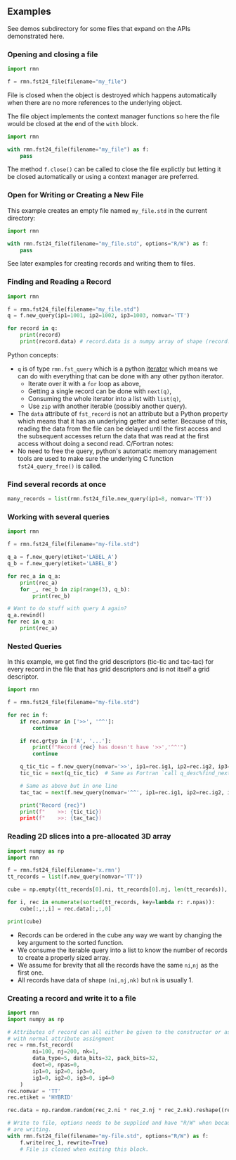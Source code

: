 ## Examples

See demos subdirectory for some files that expand on the APIs demonstrated
here.

### Opening and closing a file

```python
import rmn

f = rmn.fst24_file(filename="my_file")
```
File is closed when the object is destroyed which happens automatically when
there are no more references to the underlying object.

The file object implements the context manager functions so here the file would
be closed at the end of the `with` block.

```python
import rmn

with rmn.fst24_file(filename="my_file") as f:
    pass
```

The method `f.close()` can be called to close the file explictly but letting it
be closed automatically or using a context manager are preferred.

### Open for Writing or Creating a New File

This example creates an empty file named `my_file.std` in the current directory:
```python
import rmn

with rmn.fst24_file(filename="my_file.std", options="R/W") as f:
    pass
```

See later examples for creating records and writing them to files.

### Finding and Reading a Record

```python
import rmn

f = rmn.fst24_file(filename="my_file.std")
q = f.new_query(ip1=1001, ip2=1002, ip3=1003, nomvar='TT')

for record in q:
    print(record)
    print(record.data) # record.data is a numpy array of shape (record.ni, record.nj, record.nk)
```

Python concepts:
- `q` is of type `rmn.fst_query` which is a python [iterator](https://docs.python.org/3/tutorial/classes.html#iterators)
  which means we can do with everything that can be done with any
  other python iterator.
  - Iterate over it with a `for` loop as above,
  - Getting a single record can be done with `next(q)`,
  - Consuming the whole iterator into a list with `list(q)`,
  - Use `zip` with another iterable (possibly another query).
- The `data` attribute of `fst_record` is not an attribute but a Python property
  which means that it has an underlying getter and setter.  Because of this,
  reading the data from the file can be delayed until the first access and the
  subsequent accesses return the data that was read at the first access without
  doing a second read.
C/Fortran notes:
- No need to free the query, python's automatic memory management tools are used
  to make sure the underlying C function `fst24_query_free()` is called.

### Find several records at once

```python
many_records = list(rmn.fst24_file.new_query(ip1=8, nomvar='TT'))
```

### Working with several queries

```python
import rmn

f = rmn.fst24_file(filename="my-file.std")

q_a = f.new_query(etiket='LABEL_A')
q_b = f.new_query(etiket='LABEL_B')

for rec_a in q_a:
    print(rec_a)
    for _, rec_b in zip(range(3), q_b):
        print(rec_b)

# Want to do stuff with query A again?
q_a.rewind()
for rec in q_a:
    print(rec_a)
```

### Nested Queries

In this example, we get find the grid descriptors (tic-tic and tac-tac) for
every record in the file that has grid descriptors and is not itself a grid descriptor.
```python
import rmn

f = rmn.fst24_file(filename="my-file.std")

for rec in f:
    if rec.nomvar in ['>>', '^^']:
        continue

    if rec.grtyp in ['A', '...']:
        print(f"Record {rec} has doesn't have '>>','^^'")
        continue

    q_tic_tic = f.new_query(nomvar='>>', ip1=rec.ig1, ip2=rec.ig2, ip3=rec.ig3)
    tic_tic = next(q_tic_tic)  # Same as Fortran `call q_desc%find_next(tic_tic)`

    # Same as above but in one line
    tac_tac = next(f.new_query(nomvar='^^', ip1=rec.ig1, ip2=rec.ig2, ip3=rec.ig3))

    print("Record {rec}")
    print(f"    >>: {tic_tic})
    print(f"    >>: {tac_tac})
```

### Reading 2D slices into a pre-allocated 3D array

```python
import numpy as np
import rmn

f = rmn.fst24_file(filename='x.rmn')
tt_records = list(f.new_query(nomvar='TT'))

cube = np.empty((tt_records[0].ni, tt_records[0].nj, len(tt_records)), dtype='f')

for i, rec in enumerate(sorted(tt_records, key=lambda r: r.npas)):
    cube[:,:,i] = rec.data[:,:,0]

print(cube)
```
- Records can be ordered in the cube any way we want by changing the key
  argument to the sorted function.
- We consume the iterable query into a list to know the number of records
  to create a properly sized array.
- We assume for brevity that all the records have the same `ni`,`nj` as the
  first one.
- All records have data of shape `(ni,nj,nk)` but `nk` is usually 1.

### Creating a record and write it to a file

```python
import rmn
import numpy as np

# Attributes of record can all either be given to the constructor or assigned
# with normal attribute assingment
rec = rmn.fst_record(
        ni=100, nj=200, nk=1,
        data_type=5, data_bits=32, pack_bits=32,
        deet=0, npas=0,
        ip1=0, ip2=0, ip3=0,
        ig1=0, ig2=0, ig3=0, ig4=0
    )
rec.nomvar = 'TT'
rec.etiket = 'HYBRID'

rec.data = np.random.random(rec_2.ni * rec_2.nj * rec_2.nk).reshape((rec_2.ni, rec_2.nj, rec_2.nk)).astype('f')

# Write to file, options needs to be supplied and have "R/W" when because we
# are writing.
with rmn.fst24_file(filename="my-file.std", options="R/W") as f:
    f.write(rec_1, rewrite=True)
    # File is closed when exiting this block.
```
